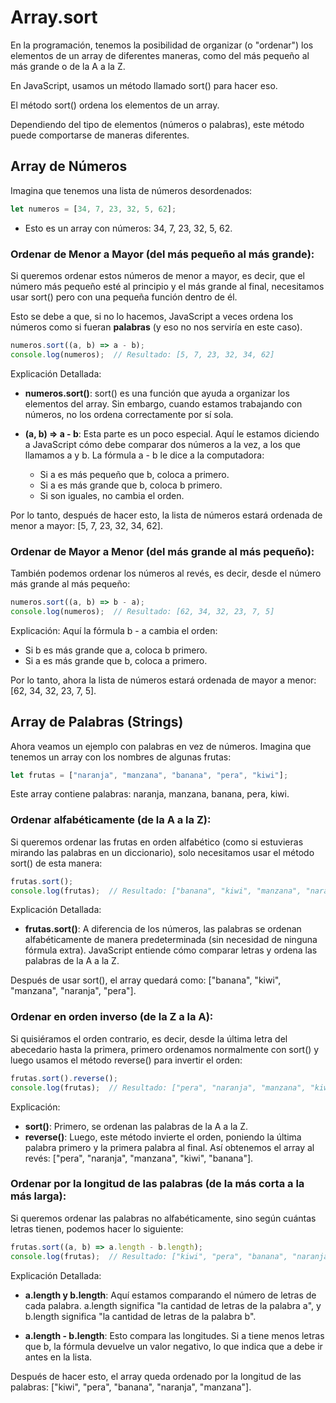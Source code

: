 # Array.sort

En la programación, tenemos la posibilidad de organizar (o "ordenar") los elementos de un array de diferentes maneras, como del más pequeño al más grande o de la A a la Z. 

En JavaScript, usamos un método llamado sort() para hacer eso.

El método sort() ordena los elementos de un array. 

Dependiendo del tipo de elementos (números o palabras), este método puede comportarse de maneras diferentes. 


## Array de Números
Imagina que tenemos una lista de números desordenados:

```javascript
let numeros = [34, 7, 23, 32, 5, 62];
```

- Esto es un array con números: 34, 7, 23, 32, 5, 62.

### Ordenar de Menor a Mayor (del más pequeño al más grande):
Si queremos ordenar estos números de menor a mayor, es decir, que el número más pequeño esté al principio y el más grande al final, necesitamos usar sort() pero con una pequeña función dentro de él. 

Esto se debe a que, si no lo hacemos, JavaScript a veces ordena los números como si fueran **palabras** (y eso no nos serviría en este caso).

```javascript
numeros.sort((a, b) => a - b);
console.log(numeros);  // Resultado: [5, 7, 23, 32, 34, 62]
```

Explicación Detallada:
- **numeros.sort()**: sort() es una función que ayuda a organizar los elementos del array. Sin embargo, cuando estamos trabajando con números, no los ordena correctamente por sí sola.

- **(a, b) => a - b**: Esta parte es un poco especial. Aquí le estamos diciendo a JavaScript cómo debe comparar dos números a la vez, a los que llamamos a y b. La fórmula a - b le dice a la computadora:
  -	Si a es más pequeño que b, coloca a primero.
  - Si a es más grande que b, coloca b primero.
  -	Si son iguales, no cambia el orden.

Por lo tanto, después de hacer esto, la lista de números estará ordenada de menor a mayor: [5, 7, 23, 32, 34, 62].

### Ordenar de Mayor a Menor (del más grande al más pequeño):

También podemos ordenar los números al revés, es decir, desde el número más grande al más pequeño:

```javascript
numeros.sort((a, b) => b - a);
console.log(numeros);  // Resultado: [62, 34, 32, 23, 7, 5]
```

Explicación:
Aquí la fórmula b - a cambia el orden:
- Si b es más grande que a, coloca b primero.
- Si a es más grande que b, coloca a primero.

Por lo tanto, ahora la lista de números estará ordenada de mayor a menor: [62, 34, 32, 23, 7, 5].

## Array de Palabras (Strings)
Ahora veamos un ejemplo con palabras en vez de números. Imagina que tenemos un array con los nombres de algunas frutas:

```javascript
let frutas = ["naranja", "manzana", "banana", "pera", "kiwi"];
```

Este array contiene palabras: naranja, manzana, banana, pera, kiwi.

### Ordenar alfabéticamente (de la A a la Z):
Si queremos ordenar las frutas en orden alfabético (como si estuvieras mirando las palabras en un diccionario), solo necesitamos usar el método sort() de esta manera:

```javascript
frutas.sort();
console.log(frutas);  // Resultado: ["banana", "kiwi", "manzana", "naranja", "pera"]
```

Explicación Detallada:
- **frutas.sort()**: A diferencia de los números, las palabras se ordenan alfabéticamente de manera predeterminada (sin necesidad de ninguna fórmula extra). JavaScript entiende cómo comparar letras y ordena las palabras de la A a la Z.

Después de usar sort(), el array quedará como: ["banana", "kiwi", "manzana", "naranja", "pera"].

### Ordenar en orden inverso (de la Z a la A):
Si quisiéramos el orden contrario, es decir, desde la última letra del abecedario hasta la primera, primero ordenamos normalmente con sort() y luego usamos el método reverse() para invertir el orden:

```javascript
frutas.sort().reverse();
console.log(frutas);  // Resultado: ["pera", "naranja", "manzana", "kiwi", "banana"]
```

Explicación:
- **sort()**: Primero, se ordenan las palabras de la A a la Z.
- **reverse()**: Luego, este método invierte el orden, poniendo la última palabra primero y la primera palabra al final.
Así obtenemos el array al revés: ["pera", "naranja", "manzana", "kiwi", "banana"].

### Ordenar por la longitud de las palabras (de la más corta a la más larga):
Si queremos ordenar las palabras no alfabéticamente, sino según cuántas letras tienen, podemos hacer lo siguiente:

```javascript
frutas.sort((a, b) => a.length - b.length);
console.log(frutas);  // Resultado: ["kiwi", "pera", "banana", "naranja", "manzana"]
```

Explicación Detallada:
- **a.length y b.length**: Aquí estamos comparando el número de letras de cada palabra. a.length significa "la cantidad de letras de la palabra a", y b.length significa "la cantidad de letras de la palabra b".

- **a.length - b.length**: Esto compara las longitudes. Si a tiene menos letras que b, la fórmula devuelve un valor negativo, lo que indica que a debe ir antes en la lista.

Después de hacer esto, el array queda ordenado por la longitud de las palabras: ["kiwi", "pera", "banana", "naranja", "manzana"].
